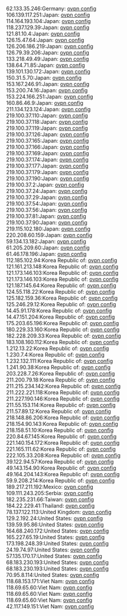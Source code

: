 62.133.35.246:Germany: [ovpn config](vpn/62_133_35_246.ovpn)  
106.139.117.251:Japan: [ovpn config](vpn/106_139_117_251.ovpn)  
114.164.193.104:Japan: [ovpn config](vpn/114_164_193_104.ovpn)  
118.237.129.39:Japan: [ovpn config](vpn/118_237_129_39.ovpn)  
121.81.10.4:Japan: [ovpn config](vpn/121_81_10_4.ovpn)  
126.15.47.64:Japan: [ovpn config](vpn/126_15_47_64.ovpn)  
126.206.186.219:Japan: [ovpn config](vpn/126_206_186_219.ovpn)  
126.79.39.206:Japan: [ovpn config](vpn/126_79_39_206.ovpn)  
133.218.49.49:Japan: [ovpn config](vpn/133_218_49_49.ovpn)  
138.64.71.85:Japan: [ovpn config](vpn/138_64_71_85.ovpn)  
139.101.130.172:Japan: [ovpn config](vpn/139_101_130_172.ovpn)  
150.31.5.70:Japan: [ovpn config](vpn/150_31_5_70.ovpn)  
153.167.246.91:Japan: [ovpn config](vpn/153_167_246_91.ovpn)  
153.200.74.16:Japan: [ovpn config](vpn/153_200_74_16.ovpn)  
153.224.166.251:Japan: [ovpn config](vpn/153_224_166_251.ovpn)  
160.86.46.9:Japan: [ovpn config](vpn/160_86_46_9.ovpn)  
211.134.123.124:Japan: [ovpn config](vpn/211_134_123_124.ovpn)  
219.100.37.110:Japan: [ovpn config](vpn/219_100_37_110.ovpn)  
219.100.37.118:Japan: [ovpn config](vpn/219_100_37_118.ovpn)  
219.100.37.119:Japan: [ovpn config](vpn/219_100_37_119.ovpn)  
219.100.37.126:Japan: [ovpn config](vpn/219_100_37_126.ovpn)  
219.100.37.165:Japan: [ovpn config](vpn/219_100_37_165.ovpn)  
219.100.37.166:Japan: [ovpn config](vpn/219_100_37_166.ovpn)  
219.100.37.169:Japan: [ovpn config](vpn/219_100_37_169.ovpn)  
219.100.37.174:Japan: [ovpn config](vpn/219_100_37_174.ovpn)  
219.100.37.177:Japan: [ovpn config](vpn/219_100_37_177.ovpn)  
219.100.37.179:Japan: [ovpn config](vpn/219_100_37_179.ovpn)  
219.100.37.190:Japan: [ovpn config](vpn/219_100_37_190.ovpn)  
219.100.37.2:Japan: [ovpn config](vpn/219_100_37_2.ovpn)  
219.100.37.24:Japan: [ovpn config](vpn/219_100_37_24.ovpn)  
219.100.37.29:Japan: [ovpn config](vpn/219_100_37_29.ovpn)  
219.100.37.54:Japan: [ovpn config](vpn/219_100_37_54.ovpn)  
219.100.37.56:Japan: [ovpn config](vpn/219_100_37_56.ovpn)  
219.100.37.81:Japan: [ovpn config](vpn/219_100_37_81.ovpn)  
219.100.37.90:Japan: [ovpn config](vpn/219_100_37_90.ovpn)  
219.115.102.180:Japan: [ovpn config](vpn/219_115_102_180.ovpn)  
220.208.60.159:Japan: [ovpn config](vpn/220_208_60_159.ovpn)  
59.134.13.182:Japan: [ovpn config](vpn/59_134_13_182.ovpn)  
61.205.209.60:Japan: [ovpn config](vpn/61_205_209_60.ovpn)  
61.46.178.196:Japan: [ovpn config](vpn/61_46_178_196.ovpn)  
112.185.102.94:Korea Republic of: [ovpn config](vpn/112_185_102_94.ovpn)  
121.161.213.148:Korea Republic of: [ovpn config](vpn/121_161_213_148.ovpn)  
121.173.146.103:Korea Republic of: [ovpn config](vpn/121_173_146_103.ovpn)  
121.173.146.103:Korea Republic of: [ovpn config](vpn/121_173_146_103.ovpn)  
121.187.145.64:Korea Republic of: [ovpn config](vpn/121_187_145_64.ovpn)  
124.55.118.22:Korea Republic of: [ovpn config](vpn/124_55_118_22.ovpn)  
125.182.159.36:Korea Republic of: [ovpn config](vpn/125_182_159_36.ovpn)  
125.246.29.12:Korea Republic of: [ovpn config](vpn/125_246_29_12.ovpn)  
14.45.91.178:Korea Republic of: [ovpn config](vpn/14_45_91_178.ovpn)  
14.47.151.204:Korea Republic of: [ovpn config](vpn/14_47_151_204.ovpn)  
175.203.65.196:Korea Republic of: [ovpn config](vpn/175_203_65_196.ovpn)  
180.229.33.160:Korea Republic of: [ovpn config](vpn/180_229_33_160.ovpn)  
182.228.209.33:Korea Republic of: [ovpn config](vpn/182_228_209_33.ovpn)  
183.108.160.112:Korea Republic of: [ovpn config](vpn/183_108_160_112.ovpn)  
1.212.13.22:Korea Republic of: [ovpn config](vpn/1_212_13_22.ovpn)  
1.230.7.4:Korea Republic of: [ovpn config](vpn/1_230_7_4.ovpn)  
1.232.132.111:Korea Republic of: [ovpn config](vpn/1_232_132_111.ovpn)  
1.241.90.38:Korea Republic of: [ovpn config](vpn/1_241_90_38.ovpn)  
203.228.7.26:Korea Republic of: [ovpn config](vpn/203_228_7_26.ovpn)  
211.200.79.18:Korea Republic of: [ovpn config](vpn/211_200_79_18.ovpn)  
211.215.234.142:Korea Republic of: [ovpn config](vpn/211_215_234_142.ovpn)  
211.222.221.118:Korea Republic of: [ovpn config](vpn/211_222_221_118.ovpn)  
211.227.190.146:Korea Republic of: [ovpn config](vpn/211_227_190_146.ovpn)  
211.55.153.114:Korea Republic of: [ovpn config](vpn/211_55_153_114.ovpn)  
211.57.89.12:Korea Republic of: [ovpn config](vpn/211_57_89_12.ovpn)  
218.148.86.206:Korea Republic of: [ovpn config](vpn/218_148_86_206.ovpn)  
218.154.90.143:Korea Republic of: [ovpn config](vpn/218_154_90_143.ovpn)  
218.158.51.10:Korea Republic of: [ovpn config](vpn/218_158_51_10.ovpn)  
220.84.67.145:Korea Republic of: [ovpn config](vpn/220_84_67_145.ovpn)  
221.140.154.172:Korea Republic of: [ovpn config](vpn/221_140_154_172.ovpn)  
221.165.111.62:Korea Republic of: [ovpn config](vpn/221_165_111_62.ovpn)  
222.105.33.208:Korea Republic of: [ovpn config](vpn/222_105_33_208.ovpn)  
39.122.94.57:Korea Republic of: [ovpn config](vpn/39_122_94_57.ovpn)  
49.143.154.90:Korea Republic of: [ovpn config](vpn/49_143_154_90.ovpn)  
49.164.204.143:Korea Republic of: [ovpn config](vpn/49_164_204_143.ovpn)  
59.9.208.214:Korea Republic of: [ovpn config](vpn/59_9_208_214.ovpn)  
189.217.211.192:Mexico: [ovpn config](vpn/189_217_211_192.ovpn)  
109.111.243.205:Serbia: [ovpn config](vpn/109_111_243_205.ovpn)  
182.235.231.66:Taiwan: [ovpn config](vpn/182_235_231_66.ovpn)  
184.22.229.41:Thailand: [ovpn config](vpn/184_22_229_41.ovpn)  
78.137.122.113:United Kingdom: [ovpn config](vpn/78_137_122_113.ovpn)  
129.2.192.24:United States: [ovpn config](vpn/129_2_192_24.ovpn)  
139.59.95.86:United States: [ovpn config](vpn/139_59_95_86.ovpn)  
164.68.240.172:United States: [ovpn config](vpn/164_68_240_172.ovpn)  
165.227.65.19:United States: [ovpn config](vpn/165_227_65_19.ovpn)  
173.198.248.39:United States: [ovpn config](vpn/173_198_248_39.ovpn)  
24.19.74.97:United States: [ovpn config](vpn/24_19_74_97.ovpn)  
57.135.170.17:United States: [ovpn config](vpn/57_135_170_17.ovpn)  
68.183.230.193:United States: [ovpn config](vpn/68_183_230_193.ovpn)  
68.183.230.193:United States: [ovpn config](vpn/68_183_230_193.ovpn)  
70.95.8.114:United States: [ovpn config](vpn/70_95_8_114.ovpn)  
118.68.153.171:Viet Nam: [ovpn config](vpn/118_68_153_171.ovpn)  
118.69.65.60:Viet Nam: [ovpn config](vpn/118_69_65_60.ovpn)  
118.69.65.60:Viet Nam: [ovpn config](vpn/118_69_65_60.ovpn)  
118.69.65.60:Viet Nam: [ovpn config](vpn/118_69_65_60.ovpn)  
42.117.149.151:Viet Nam: [ovpn config](vpn/42_117_149_151.ovpn)  
